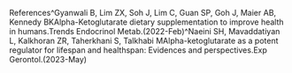 References^Gyanwali B, Lim ZX, Soh J, Lim C, Guan SP, Goh J, Maier AB, Kennedy BKAlpha-Ketoglutarate dietary supplementation to improve health in humans.Trends Endocrinol Metab.(2022-Feb)^Naeini SH, Mavaddatiyan L, Kalkhoran ZR, Taherkhani S, Talkhabi MAlpha-ketoglutarate as a potent regulator for lifespan and healthspan: Evidences and perspectives.Exp Gerontol.(2023-May)